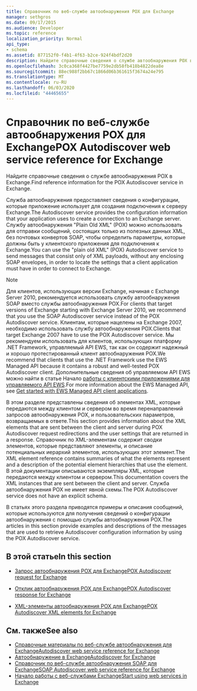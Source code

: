 ```yaml
---
title: Справочник по веб-службе автообнаружения POX для Exchange
manager: sethgros
ms.date: 09/17/2015
ms.audience: Developer
ms.topic: reference
localization_priority: Normal
api_type:
- schema
ms.assetid: 877152f0-f4b1-4f63-b2ce-924f4bdf2d20
description: Найдите справочные сведения о службе автообнаружения POX в Exchange.
ms.openlocfilehash: 3c0ca368f4427be7759e2db58fb418b4822dea8e
ms.sourcegitcommit: 88ec988f2bb67c1866d06b361615f3674a24e795
ms.translationtype: MT
ms.contentlocale: ru-RU
ms.lasthandoff: 06/03/2020
ms.locfileid: "44465655"
---
```

# <a name="pox-autodiscover-web-service-reference-for-exchange"></a><span data-ttu-id="9209e-103">Справочник по веб-службе автообнаружения POX для Exchange</span><span class="sxs-lookup"><span data-stu-id="9209e-103">POX Autodiscover web service reference for Exchange</span></span>

<span data-ttu-id="9209e-104">Найдите справочные сведения о службе автообнаружения POX в Exchange.</span><span class="sxs-lookup"><span data-stu-id="9209e-104">Find reference information for the POX Autodiscover service in Exchange.</span></span>
  
<span data-ttu-id="9209e-105">Служба автообнаружения предоставляет сведения о конфигурации, которые приложение использует для создания подключения к серверу Exchange.</span><span class="sxs-lookup"><span data-stu-id="9209e-105">The Autodiscover service provides the configuration information that your application uses to create a connection to an Exchange server.</span></span> <span data-ttu-id="9209e-106">Службу автообнаружения "Plain Old XML" (POX) можно использовать для отправки сообщений, состоящих только из полезных данных XML, без почтовых конвертов SOAP, чтобы определить параметры, которые должны быть у клиентского приложения для подключения к Exchange.</span><span class="sxs-lookup"><span data-stu-id="9209e-106">You can use the "plain old XML" (POX) Autodiscover service to send messages that consist only of XML payloads, without any enclosing SOAP envelopes, in order to locate the settings that a client application must have in order to connect to Exchange.</span></span>
  
> [!NOTE]
> <span data-ttu-id="9209e-107">Для клиентов, использующих версии Exchange, начиная с Exchange Server 2010, рекомендуется использовать службу автообнаружения SOAP вместо службы автообнаружения POX.</span><span class="sxs-lookup"><span data-stu-id="9209e-107">For clients that target versions of Exchange starting with Exchange Server 2010, we recommend that you use the SOAP Autodiscover service instead of the POX Autodiscover service.</span></span> <span data-ttu-id="9209e-108">Клиентам, которые нацелены на Exchange 2007, необходимо использовать службу автообнаружения POX.</span><span class="sxs-lookup"><span data-stu-id="9209e-108">Clients that target Exchange 2007 have to use the POX Autodiscover service.</span></span> <span data-ttu-id="9209e-109">Мы рекомендуем использовать для клиентов, использующих платформу .NET Framework, управляемый API EWS, так как он содержит надежный и хорошо протестированный клиент автообнаружения POX.</span><span class="sxs-lookup"><span data-stu-id="9209e-109">We recommend that clients that use the .NET Framework use the EWS Managed API because it contains a robust and well-tested POX Autodiscover client.</span></span> <span data-ttu-id="9209e-110">Дополнительные сведения об управляемом API EWS можно найти в статье Начало [работы с клиентскими приложениями для управляемого API EWS](https://msdn.microsoft.com/library/c2267733-6f4f-49e5-9614-1e4a24c3af1a%28Office.15%29.aspx).</span><span class="sxs-lookup"><span data-stu-id="9209e-110">For more information about the EWS Managed API, see [Get started with EWS Managed API client applications](https://msdn.microsoft.com/library/c2267733-6f4f-49e5-9614-1e4a24c3af1a%28Office.15%29.aspx).</span></span> 
  
<span data-ttu-id="9209e-111">В этом разделе представлены сведения об элементах XML, которые передаются между клиентом и сервером во время перенаправлений запросов автообнаружения POX, и пользовательских параметров, возвращаемых в ответе.</span><span class="sxs-lookup"><span data-stu-id="9209e-111">This section provides information about the XML elements that are sent between the client and server during POX Autodiscover request redirections and the user settings that are returned in a response.</span></span> <span data-ttu-id="9209e-112">Справочник по XML-элементам содержит сводки элементов, которые представляют элементы, и описание потенциальных иерархий элементов, использующих этот элемент.</span><span class="sxs-lookup"><span data-stu-id="9209e-112">The XML element reference contains summaries of what the elements represent and a description of the potential element hierarchies that use the element.</span></span> <span data-ttu-id="9209e-113">В этой документации описываются экземпляры XML, которые передаются между клиентом и сервером.</span><span class="sxs-lookup"><span data-stu-id="9209e-113">This documentation covers the XML instances that are sent between the client and server.</span></span> <span data-ttu-id="9209e-114">Служба автообнаружения POX не имеет явной схемы.</span><span class="sxs-lookup"><span data-stu-id="9209e-114">The POX Autodiscover service does not have an explicit schema.</span></span>
  
<span data-ttu-id="9209e-115">В статьях этого раздела приводятся примеры и описания сообщений, которые используются для получения сведений о конфигурации автообнаружения с помощью службы автообнаружения POX.</span><span class="sxs-lookup"><span data-stu-id="9209e-115">The articles in this section provide examples and descriptions of the messages that are used to retrieve Autodiscover configuration information by using the POX Autodiscover service.</span></span> 
  
## <a name="in-this-section"></a><span data-ttu-id="9209e-116">В этой статье</span><span class="sxs-lookup"><span data-stu-id="9209e-116">In this section</span></span>
<span data-ttu-id="9209e-117"><a name="bk_InThisSection"> </a></span><span class="sxs-lookup"><span data-stu-id="9209e-117"><a name="bk_InThisSection"> </a></span></span>

- [<span data-ttu-id="9209e-118">Запрос автообнаружения POX для Exchange</span><span class="sxs-lookup"><span data-stu-id="9209e-118">POX Autodiscover request for Exchange</span></span>](pox-autodiscover-request-for-exchange.md)
    
- [<span data-ttu-id="9209e-119">Отклик автообнаружения POX для Exchange</span><span class="sxs-lookup"><span data-stu-id="9209e-119">POX Autodiscover response for Exchange</span></span>](pox-autodiscover-response-for-exchange.md)
    
- [<span data-ttu-id="9209e-120">XML-элементы автообнаружения POX для Exchange</span><span class="sxs-lookup"><span data-stu-id="9209e-120">POX Autodiscover XML elements for Exchange</span></span>](pox-autodiscover-xml-elements-for-exchange.md)
    
## <a name="see-also"></a><span data-ttu-id="9209e-121">См. также</span><span class="sxs-lookup"><span data-stu-id="9209e-121">See also</span></span>

- [<span data-ttu-id="9209e-122">Справочные материалы по веб-службе автообнаружения для Exchange</span><span class="sxs-lookup"><span data-stu-id="9209e-122">Autodiscover web service reference for Exchange</span></span>](autodiscover-web-service-reference-for-exchange.md)
- [<span data-ttu-id="9209e-123">Автообнаружение в Exchange</span><span class="sxs-lookup"><span data-stu-id="9209e-123">Autodiscover for Exchange</span></span>](../exchange-web-services/autodiscover-for-exchange.md)   
- [<span data-ttu-id="9209e-124">Справочник по веб-службе автообнаружения SOAP для Exchange</span><span class="sxs-lookup"><span data-stu-id="9209e-124">SOAP Autodiscover web service reference for Exchange</span></span>](soap-autodiscover-web-service-reference-for-exchange.md)
- [<span data-ttu-id="9209e-125">Начало работы с веб-службами Exchange</span><span class="sxs-lookup"><span data-stu-id="9209e-125">Start using web services in Exchange</span></span>](../exchange-web-services/start-using-web-services-in-exchange.md)
    

